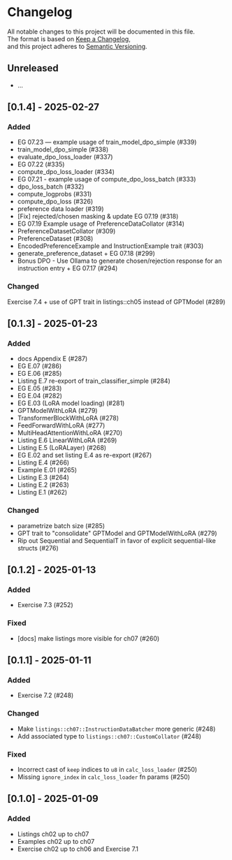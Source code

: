# Changelog

All notable changes to this project will be documented in this file.  
The format is based on [Keep a Changelog](https://keepachangelog.com/),  
and this project adheres to [Semantic Versioning](https://semver.org/).

## Unreleased

- ...

## [0.1.4] - 2025-02-27

### Added

- EG 07.23 — example usage of train_model_dpo_simple (#339)
- train_model_dpo_simple (#338)
- evaluate_dpo_loss_loader (#337)
- EG 07.22 (#335)
- compute_dpo_loss_loader (#334)
- EG 07.21 - example usage of compute_dpo_loss_batch (#333)
- dpo_loss_batch (#332)
- compute_logprobs (#331)
- compute_dpo_loss (#326)
- preference data loader (#319)
- [Fix] rejected/chosen masking & update EG 07.19 (#318)
- EG 07.19 Example usage of PreferenceDataCollator (#314)
- PreferenceDatasetCollator (#309)
- PreferenceDataset (#308)
- EncodedPreferenceExample and InstructionExample trait (#303)
- generate_preference_dataset + EG 07.18 (#299)
- Bonus DPO - Use Ollama to generate chosen/rejection response for an instruction entry + EG 07.17 (#294)

### Changed

Exercise 7.4 + use of GPT trait in listings::ch05 instead of GPTModel (#289)

## [0.1.3] - 2025-01-23

### Added

- docs Appendix E (#287)
- EG E.07 (#286)
- EG E.06 (#285)
- Listing E.7 re-export of train_classifier_simple (#284)
- EG E.05 (#283)
- EG E.04 (#282)
- EG E.03 (LoRA model loading) (#281)
- GPTModelWithLoRA (#279)
- TransformerBlockWithLoRA (#278)
- FeedForwardWithLoRA (#277)
- MultiHeadAttentionWithLoRA (#270)
- Listing E.6 LinearWithLoRA (#269)
- Listing E.5 (LoRALayer) (#268)
- EG E.02 and set listing E.4 as re-export (#267)
- Listing E.4 (#266)
- Example E.01 (#265)
- Listing E.3 (#264)
- Listing E.2 (#263)
- Listing E.1 (#262)

### Changed

- parametrize batch size (#285)
- GPT trait to "consolidate" GPTModel and GPTModelWithLoRA (#279)
- Rip out Sequential and SequentialT in favor of explicit sequential-like structs (#276)

## [0.1.2] - 2025-01-13

### Added

- Exercise 7.3 (#252)

### Fixed

- [docs] make listings more visible for ch07 (#260)

## [0.1.1] - 2025-01-11

### Added

- Exercise 7.2 (#248)

### Changed

- Make `listings::ch07::InstructionDataBatcher` more generic (#248)
- Add associated type to `listings::ch07::CustomCollator` (#248)

### Fixed

- Incorrect cast of `keep` indices to `u8` in `calc_loss_loader` (#250)
- Missing `ignore_index` in `calc_loss_loader` fn params (#250)

## [0.1.0] - 2025-01-09

### Added

- Listings ch02 up to ch07
- Examples ch02 up to ch07
- Exercise ch02 up to ch06 and Exercise 7.1
